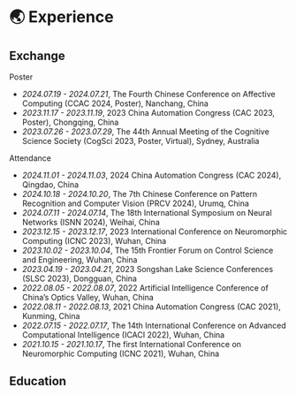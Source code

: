 # 🌏 Experience
## Exchange
 
<!--Talks
- *2020.11.09 - 2020.11.11*, The 32nd IEEE International Conference on Tools with Artificial Intelligence (ICTAI 2020, Talk, Virtual)
- *2020.08.28 - 2020.08.30*, The 13th International Conference on Knowledge Science, Engineering and Management (KSEM 2020, Talk, Virtual), Hangzhou, China -->

Poster
- *2024.07.19 - 2024.07.21*, The Fourth Chinese Conference on Affective Computing (CCAC 2024, Poster), Nanchang, China
- *2023.11.17 - 2023.11.19*, 2023 China Automation Congress (CAC 2023, Poster), Chongqing, China
- *2023.07.26 - 2023.07.29*, The 44th Annual Meeting of the Cognitive Science Society (CogSci 2023, Poster, Virtual), Sydney, Australia

Attendance
- *2024.11.01 - 2024.11.03*, 2024 China Automation Congress (CAC 2024), Qingdao, China
- *2024.10.18 - 2024.10.20*, The 7th Chinese Conference on Pattern Recognition and Computer Vision (PRCV 2024), Urumq, China
- *2024.07.11 - 2024.07.14*, The 18th International Symposium on Neural Networks (ISNN 2024), Weihai, China
- *2023.12.15 - 2023.12.17*, 2023 International Conference on Neuromorphic Computing (ICNC 2023), Wuhan, China
- *2023.10.02 - 2023.10.04*, The 15th Frontier Forum on Control Science and Engineering, Wuhan, China
- *2023.04.19 - 2023.04.21*, 2023 Songshan Lake Science Conferences (SLSC 2023), Dongguan, China
- *2022.08.05 - 2022.08.07*, 2022 Artificial Intelligence Conference of China’s Optics Valley, Wuhan, China
- *2022.08.11 - 2022.08.13*, 2021 China Automation Congress (CAC 2021), Kunming, China
- *2022.07.15 - 2022.07.17*, The 14th International Conference on Advanced Computational Intelligence (ICACI 2022), Wuhan, China
- *2021.10.15 - 2021.10.17*, The first International Conference on Neuromorphic Computing (ICNC 2021), Wuhan, China

## Education
<!-- - *2021.09 - Present*, Doctoral Degree in Intelligence Science and Technology, School of Artificial Intelligence and Automation, Huazhong University of Science and Technology (HUST), Wuhan, China
- *2018.06 - 2021.06*, Master's Degree in Computer Technology, College of Computer Science, Chongqing University (CQU), Chongqing, China
- *2014.09 - 2018.06*, Bachelor's Degree in Software Engineering, School of Computer Science, Yangtze University (YU), Jingzhou, China -->
<!-- - *2011.09 - 2014.06*, Secondary Education, Lichuan Yizhong, Enshi, China -->

<!-- ## Invited Talk
- *2022.02*, Hosted MLNLP seminar \| [\[Video\]](https://www.bilibili.com/video/BV1wF411x7qh)
- *2021.06*, Audio & Speech Synthesis, Huawei internal talk
- *2021.03*, Non-autoregressive Speech Synthesis, PaperWeekly & biendata \| [\[video\]](https://www.bilibili.com/video/BV1uf4y1t7Hr/)
- *2020.12*, Non-autoregressive Speech Synthesis, Huawei Noah's Ark Lab internal talk -->

<!-- ## Work
Internships
- *2021.06 - 2021.09*, Alibaba, Hangzhou
- *2019.05 - 2020.02*, [EnjoyMusic](https://enjoymusic.ai/), Hangzhou
- *2019.02 - 2019.05*, [YiWise](https://www.yiwise.com/), Hangzhou
- *2018.08 - 2019.02*, [MSRA, machine learning Group](https://www.microsoft.com/en-us/research/group/machine-learning-research-group/), Beijing
- *2018.01 - 2018.06*, [NetEase, AI department](https://hr.163.com/zc/12-ai/index.html), Hangzhou
- *2017.08 - 2018.12*, DashBase (acquired by [Cisco](https://blogs.cisco.com/news/349511)), Hangzhou -->